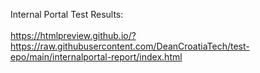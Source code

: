 Internal Portal Test Results:<br><br>
https://htmlpreview.github.io/?https://raw.githubusercontent.com/DeanCroatiaTech/test-epo/main/internalportal-report/index.html



